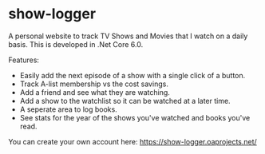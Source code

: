 # show-logger

A personal website to track TV Shows and Movies that I watch on a daily basis. This is developed in .Net Core 6.0.

Features:
 - Easily add the next episode of a show with a single click of a button.
 - Track A-list membership vs the cost savings.
 - Add a friend and see what they are watching.
 - Add a show to the watchlist so it can be watched at a later time.
 - A seperate area to log books.
 - See stats for the year of the shows you've watched and books you've read.
 
 You can create your own account here: https://show-logger.oaprojects.net/
